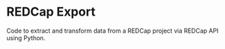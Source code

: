 # REDCap Export

Code to extract and transform data from a REDCap project via REDCap API using Python.